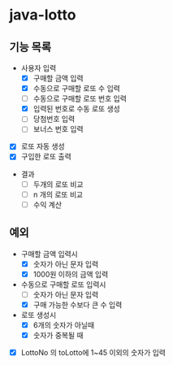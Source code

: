 # java-lotto

## 기능 목록
- 사용자 입력
    - [x] 구매할 금액 입력
    - [x] 수동으로 구매할 로또 수 입력
    - [ ] 수동으로 구매할 로또 번호 입력
    - [x] 입력된 번호로 수동 로또 생성
    - [ ] 당첨번호 입력
    - [ ] 보너스 번호 입력
- [x] 로또 자동 생성
- [x] 구입한 로또 출력
- 결과
    - [ ] 두개의 로또 비교
    - [ ] n 개의 로또 비교
    - [ ] 수익 계산
    
## 예외
- 구매할 금액 입력시
    - [x] 숫자가 아닌 문자 입력
    - [x] 1000원 이하의 금액 입력

- 수동으로 구매할 로또 입력시
  - [ ] 숫자가 아닌 문자 입력
  - [x] 구매 가능한 수보다 큰 수 입력

- 로또 생성시
  - [x] 6개의 숫자가 아닐때
  - [x] 숫자가 중복될 때
- [x] LottoNo 의 toLotto에 1~45 이외의 숫자가 입력